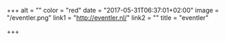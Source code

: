 +++
alt = ""
color = "red"
date = "2017-05-31T06:37:01+02:00"
image = "/eventler.png"
link1 = "http://eventler.nl/"
link2 = ""
title = "eventler"

+++

